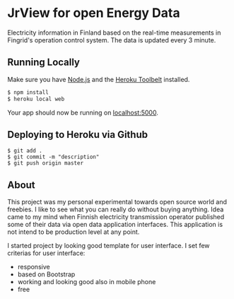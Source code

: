 # JrView for open Energy Data

Electricity information in Finland based on the real-time measurements in Fingrid's operation control system. The data is updated every 3 minute.

## Running Locally

Make sure you have [Node.js](http://nodejs.org/) and the [Heroku Toolbelt](https://toolbelt.heroku.com/) installed.

```sh
$ npm install
$ heroku local web
```

Your app should now be running on [localhost:5000](http://localhost:5000/).

## Deploying to Heroku via Github

```
$ git add .
$ git commit -m "description"
$ git push origin master
```

## About

This project was my personal experimental towards open source world and freebies. I like to see what you can really do without buying anything. Idea came to my mind when Finnish electricity transmission operator published some of their data via open data application interfaces. This application is not intend to be production level at any point.

I started project by looking good template for user interface. I set few criterias for user interface:
* responsive
* based on Bootstrap
* working and looking good also in mobile phone
* free